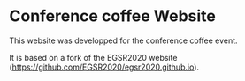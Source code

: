 # Conference coffee Website

This website was developped for the conference coffee event.

It is based on a fork of the EGSR2020 website (https://github.com/EGSR2020/egsr2020.github.io).
